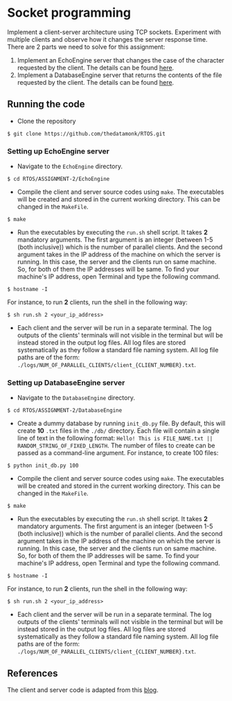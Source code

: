 # Socket programming
Implement a client-server architecture using TCP sockets. Experiment with multiple clients and observe how it changes the server response time.
There are 2 parts we need to solve for this assignment:
1. Implement an EchoEngine server that changes the case of the character requested by the client. The details can be found [here]().
2. Implement a DatabaseEngine server that returns the contents of the file requested by the client. The details can be found [here]().

## Running the code
- Clone the repository
```
$ git clone https://github.com/thedatamonk/RTOS.git
```
### Setting up EchoEngine server
- Navigate to the `EchoEngine` directory.
```
$ cd RTOS/ASSIGNMENT-2/EchoEngine
```
- Compile the client and server source codes using `make`. The executables will be created and stored in the current working directory. This can be changed in the `MakeFile`.
```
$ make
```
- Run the executables by executing the `run.sh` shell script. 
It takes **2** mandatory arguments. The first argument is an integer (between 1-5 (both inclusive)) which is the number of parallel clients.
And the second argument takes in the IP address of the machine on which the server is running. 
In this case, the server and the clients run on same machine. So, for both of them the IP addresses will be same.
To find your machine's IP address, open Terminal and type the following command.
```
$ hostname -I
```
For instance, to run **2** clients, run the shell in the following way:
```
$ sh run.sh 2 <your_ip_address>
```
- Each client and the server will be run in a separate terminal. The log outputs of the clients' terminals will not visible in the terminal
but will be instead stored in the output log files. All log files are stored systematically as they follow a standard file naming system. 
All log file paths are of the form: `./logs/NUM_OF_PARALLEL_CLIENTS/client_{CLIENT_NUMBER}.txt`. 

### Setting up DatabaseEngine server
- Navigate to the `DatabaseEngine` directory.
```
$ cd RTOS/ASSIGNMENT-2/DatabaseEngine
```
- Create a dummy database by running `init_db.py` file. By default, this will create **10** `.txt` files in the `./db/` directory. Each file will contain a single line of text in the following format: `Hello! This is FILE_NAME.txt || RANDOM_STRING_OF_FIXED_LENGTH`. The number of files to create can be passed as a command-line argument. For instance, to create 100 files:
```
$ python init_db.py 100
```
- Compile the client and server source codes using `make`. The executables will be created and stored in the current working directory. This can be changed in the `MakeFile`.
```
$ make
```
- Run the executables by executing the `run.sh` shell script. 
It takes **2** mandatory arguments. The first argument is an integer (between 1-5 (both inclusive)) which is the number of parallel clients.
And the second argument takes in the IP address of the machine on which the server is running. 
In this case, the server and the clients run on same machine. So, for both of them the IP addresses will be same.
To find your machine's IP address, open Terminal and type the following command.
```
$ hostname -I
```
For instance, to run **2** clients, run the shell in the following way:
```
$ sh run.sh 2 <your_ip_address>
```
- Each client and the server will be run in a separate terminal. The log outputs of the clients' terminals will not visible in the terminal
but will be instead stored in the output log files. All log files are stored systematically as they follow a standard file naming system. 
All log file paths are of the form: `./logs/NUM_OF_PARALLEL_CLIENTS/client_{CLIENT_NUMBER}.txt`. 

## References
The client and server code is adapted from this [blog](http://www.theinsanetechie.in/2014/01/tcp-in-c-one-server-and-multiple-clients.html).



